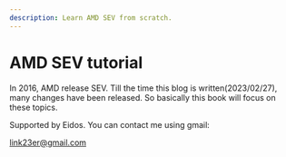 ```yaml
---
description: Learn AMD SEV from scratch.
---
```


# AMD SEV tutorial

In 2016, AMD release SEV. Till the time this blog is written(2023/02/27), many changes have been released. So basically this book will focus on these topics.

Supported by Eidos. You can contact me using gmail:

link23er@gmail.com

